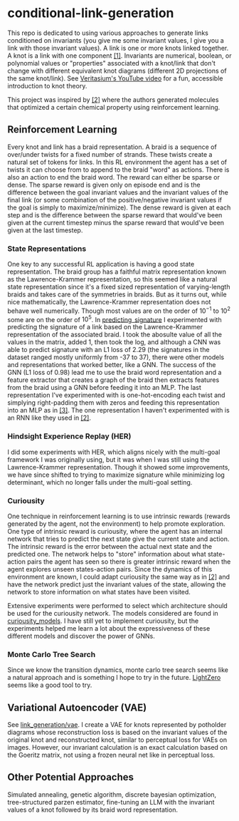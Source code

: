 # conditional-link-generation
This repo is dedicated to using various approaches to generate links conditioned on invariants (you give me some invariant values, I give you a link with those invariant values). A link is one or more knots linked together. A knot is a link with one component [\[1\]](https://en.wikipedia.org/wiki/Link_(knot_theory)). Invariants are numerical, boolean, or polynomial values or "properties" associated with a knot/link that don't change with different equivalent knot diagrams (different 2D projections of the same knot/link). See [Veritasium's YouTube video](https://youtu.be/8DBhTXM_Br4?si=3nWlkOe6v9e9OonI) for a fun, accessible introduction to knot theory. 

This project was inspired by [\[2\]](https://arxiv.org/abs/2012.11293) where the authors generated molecules that optimized a certain chemical property using reinforcement learning.  

## Reinforcement Learning
Every knot and link has a braid representation. A braid is a sequence of over/under twists for a fixed number of strands. These twists create a natural set of tokens for links. In this RL environment the agent has a set of twists it can choose from to append to the braid "word" as actions. There is also an action to end the braid word. The reward can either be sparse or dense. The sparse reward is given only on episode end and is the difference between the goal invariant values and the invariant values of the final link (or some combination of the positive/negative invariant values if the goal is simply to maximize/minimize). The dense reward is given at each step and is the difference between the sparse reward that would've been given at the current timestep minus the sparse reward that would've been given at the last timestep. 

### State Representations
One key to any successful RL application is having a good state representation. The braid group has a faithful matrix representation known as the Lawrence-Krammer representation, so this seemed like a natural state representation since it's a fixed sized representation of varying-length braids and takes care of the symmetries in braids. But as it turns out, while nice mathematically, the Lawrence-Krammer representation does not behave well numerically. Though most values are on the order of $10^{-1}$ to $10^{2}$ some are on the order of $10^{5}$. In [predicting_signature](https://github.com/ndriggs/conditional-link-generation/tree/main/src/link_generation/predicting_signature/predict_signature.py) I experimented with predicting the signature of a link based on the Lawrence-Krammer representation of the associated braid. I took the abosulte value of all the values in the matrix, added 1, then took the log, and although a CNN was able to predict signature with an L1 loss of 2.29 (the signatures in the dataset ranged mostly uniformly from -37 to 37), there were other models and representations that worked better, like a GNN. The success of the GNN (L1 loss of 0.98) lead me to use the braid word representation and a feature extractor that creates a graph of the braid then extracts features from the braid using a GNN before feeding it into an MLP. The last representation I've experimented with is one-hot-encoding each twist and simplying right-padding them with zeros and feeding this representation into an MLP as in [\[3\]](https://arxiv.org/abs/1610.05744). The one representation I haven't experimented with is an RNN like they used in [\[2\]](https://arxiv.org/abs/2012.11293). 

### Hindsight Experience Replay (HER)
I did some experiments with HER, which aligns nicely with the multi-goal framework I was originally using, but it was when I was still using the Lawrence-Krammer representation. Though it showed some improvements, we have since shifted to trying to maximize signature while minimizing log determinant, which no longer falls under the multi-goal setting.  

### Curiousity 
One technique in reinforcement learning is to use intrinsic rewards (rewards generated by the agent, not the environment) to help promote exploration. One type of intrinsic reward is curiousity, where the agent has an internal network that tries to predict the next state give the current state and action. The intrinsic reward is the error between the actual next state and the predicted one. The network helps to "store" information about what state-action pairs the agent has seen so there is greater intrinsic reward when the agent explores unseen states-action pairs. Since the dynamics of this environment are known, I could adapt curiousity the same way as in [\[2\]](https://arxiv.org/abs/2012.11293) and have the network predict just the invariant values of the state, allowing the network to store information on what states have been visited. 

Extensive experiments were performed to select which architecture should be used for the curiousity network. The models considered are found in [curiousity_models](https://github.com/ndriggs/conditional-link-generation/blob/main/src/link_generation/models/curiousity_models.py). I have still yet to implement curiousity, but the experiments helped me learn a lot about the expressiveness of these different models and discover the power of GNNs. 

### Monte Carlo Tree Search
Since we know the transition dynamics, monte carlo tree search seems like a natural approach and is something I hope to try in the future. [LightZero](https://github.com/opendilab/LightZero) seems like a good tool to try. 

## Variational Autoencoder (VAE)
See [link_generation/vae](https://github.com/ndriggs/conditional-link-generation/tree/main/src/link_generation/vae). I create a VAE for knots represented by potholder diagrams whose reconstruction loss is based on the invariant values of the original knot and reconstructed knot, similar to perceptual loss for VAEs on images. However, our invariant calculation is an exact calculation based on the Goeritz matrix, not using a frozen neural net like in perceptual loss. 

## Other Potential Approaches
Simulated annealing, genetic algorithm, discrete bayesian optimization, tree-structured parzen estimator, fine-tuning an LLM with the invariant values of a knot followed by its braid word representation. 
